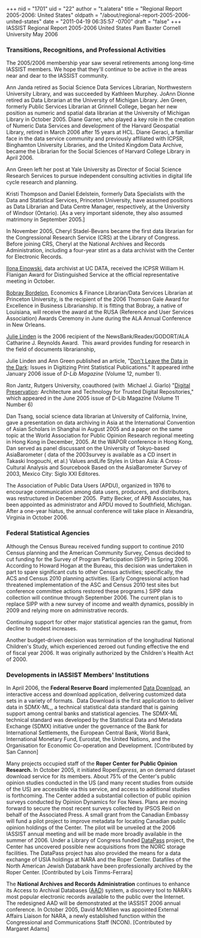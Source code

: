+++
nid = "1701"
uid = "22"
author = "t.alatera"
title = "Regional Report 2005-2006: United States"
oldpath = "/about/regional-report-2005-2006-united-states"
date = "2011-04-19 06:35:57 -0700"
draft = "false"
+++
IASSIST Regional Report 2005-2006
United States
Pam Baxter
Cornell University
May 2006

### Transitions, Recognitions, and Professional Activities

The 2005/2006 membership year saw several retirements among long-time
IASSIST members. We hope that they'll continue to be active in the areas
near and dear to the IASSIST community.

Ann Janda retired as Social Science Data Services Librarian,
Northwestern University Library, and was succeeded by Kathleen Murphey.
JoAnn Dionne retired as Data Librarian at the University of Michigan
Library. Jen Green, formerly Public Services Librarian at Grinnell
College, began her new position as numeric and spatial data librarian at
the University of Michigan Library in October 2005. Diane Garner, who
played a key role in the creation of Numeric Data Services and
development of the Harvard Geospatial Library, retired in March 2006
after 15 years at HCL. Diane Geraci, a familiar face in the data service
community and previously affiliated with ICPSR, Binghamton University
Libraries, and the United Kingdom Data Archive, became the Librarian for
the Social Sciences of Harvard College Library in April 2006.

Ann Green left her post at Yale University as Director of Social Science
Research Services to pursue independent consulting activities in digital
life cycle research and planning.

Kristi Thompson and Daniel Edelstein, formerly Data Specialists with the
Data and Statistical Services, Princeton University, have assumed
positions as Data Librarian and Data Centre Manager, respectively, at
the University of Windsor (Ontario). [As a very important sidenote,
they also assumed matrimony in September 2005.]

In November 2005, Cheryl Stadel-Bevans became the first data librarian
for the Congressional Research Service (CRS) at the Library of Congress.
Before joining CRS, Cheryl at the National Archives and Records
Administration, including a four-year stint as a data archivist with the
Center for Electronic Records.

[Ilona
Einowski](http://www.icpsr.umich.edu/or-public/awards/einowski.html),
data archivist at UC DATA, received the ICPSR William H. Flanigan Award
for Distinguished Service at the official representative meeting in
October.

[Bobray
Bordelon](http://library.princeton.edu/about/news/bobray041706.php),
Economics & Finance Librarian/Data Services Librarian at Princeton
University, is the recipient of the 2006 Thomson Gale Award for
Excellence in Business Librarianship. It is fitting that Bobray, a
native of Louisiana, will receive the award at the RUSA (Reference and
User Services Association) Awards Ceremony in June during the ALA Annual
Conference in New Orleans.

[Julie
Linden](http://www.ala.org/ala/godort/godortcommittees/godortawards/awards2006.htm#reynolds)
is the 2006 recipient of the NewsBank/Readex/GODORT/ALA Catharine J.
Reynolds Award.  This award provides funding for research in the field
of documents librarianship,

Julie Linden and Ann Green published an article, "[Don't Leave the
Data in the
Dark](http://www.dlib.org/dlib/january06/linden/01linden.html): Issues
in Digitizing Print Statistical Publications." It appeared inthe
January 2006 issue of *D-Lib Magazine* (Volume 12, number 1).

Ron Jantz, Rutgers University, coauthored (with  Michael J. Giarlo)
"[Digital
Preservation](http://www.dlib.org/dlib/june05/jantz/06jantz.html):
Architecture and Technology for Trusted Digital Repositories," which
appeared in the June 2005 issue of D-Lib Magazine (Volume 11 Number 6) 

Dan Tsang, social science data librarian at University of California,
Irvine, gave a presentation on data archiving in Asia at the
International Convention of Asian Scholars in Shanghai in August 2005
and a paper on the same topic at the World Association for Public
Opinion Research regional meeting in Hong Kong in December, 2005. At the
WAPOR conference in Hong Kong, Dan served as panel discussant on the
University of Tokyo-based AsiaBarometer ( data of the 2003survey is
available as a CD insert in Takaski Inogouchi, et al.) Values andLife
Styles in Urban Asia: A Cross-Cultural Analysis and Sourcebook Based on
the AsiaBarometer Survey of 2003, Mexico City: Siglo XXI Editores.

The Association of Public Data Users (APDU), organized in 1976 to
encourage communication among data users, producers, and distributors,
was restructured in December 2005.  Patty Becker, of APB Associates, has
been appointed as administrator and APDU moved to Southfield, Michigan.
After a one-year hiatus, the annual conference will take place in
Alexandria, Virginia in October 2006.

### Federal Statistical Agencies

Although the Census Bureau received funding support to continue 2010
Census planning and the American Community Survey, Census decided to cut
funding for the Survey of Program Participation (SIPP) in Spring 2006.
According to Howard Hogan at the Bureau, this decision was undertaken in
part to spare significant cuts to other Census activities; specifically,
the ACS and Census 2010 planning activities. (Early Congressional action
had threatened implementation of the ASC and Census 2010 test sites but
conference committee actions restored these programs.) SIPP data
collection will continue through September 2006. The current plan is to
replace SIPP with a new survey of income and wealth dynamics, possibly
in 2009 and relying more on administrative records.

Continuing support for other major statistical agencies ran the gamut,
from decline to modest increases.

Another budget-driven decision was termination of the longitudinal
National Children's Study, which experienced zeroed out funding
effective the end of fiscal year 2006. It was originally authorized by
the Children's Health Act of 2000.

### Developments in IASSIST Members' Institutions

In April 2006, the **Federal Reserve Board** implemented [Data
Download](http://www.federalreserve.gov/datadownload/), an interactive
access and download application, delivering customized data sets in a
variety of formats.  Data Download is the first application to deliver
data in SDMX-ML,, a technical statistical data standard that is gaining
support among central banks and statistical agencies. The SDMX-ML
technical standard was developed by the Statistical Data and Metadata
Exchange (SDMX) initiative under the governance of the Bank for
International Settlements, the European Central Bank, World Bank,
International Monetary Fund, Eurostat, the United Nations, and the
Organisation for Economic Co-operation and Development. [Contributed by
San Cannon]

Many projects occupied staff of the **Roper** **Center** **for Public
Opinion Research.** In October 2005, it initiated Roper*Express*, an on
demand dataset download service for its members. About 75% of the
Center's public opinion studies conducted in the US (and many recent
studies from outside of the US) are accessible via this service, and
access to additional studies is forthcoming. The Center added a
substantial collection of public opinion surveys conducted by Opinion
Dynamics for Fox News. Plans are moving forward to secure the most
recent surveys collected by IPSOS Reid on behalf of the Associated
Press. A small grant from the Canadian Embassy will fund a pilot project
to improve metadata for locating Canadian public opinion holdings of the
Center. The pilot will be unveiled at the 2006 IASSIST annual meeting
and will be made more broadly available in the summer of 2006. Under a
Library of Congress funded
[DataPass](http://www.icpsr.umich.edu/DATAPASS/) project, the Center has
uncovered possible new acquisitions from the NORC storage facilities.
The DataPass project has also provided the means for a data exchange of
USIA holdings at NARA and the Roper Center. Datafiles of the North
American Jewish Databank have been professionally archived by the Roper
Center. [Contributed by Lois Timms-Ferrara]

The **National Archives and Records Administration** continues to
enhance its Access to Archival Databases
([AAD](http://aad.archives.gov/aad/)) system, a discovery tool to NARA's
most popular electronic records available to the public over the
Internet. The redesigned AAD will be demonstrated at the IASSIST 2006
annual conference. In October 2005, David McMillen was appointed
External Affairs Liaison for NARA, a newly established function within
the Congressional and Communications Staff (NCON). [Contributed by
Margaret Adams]
